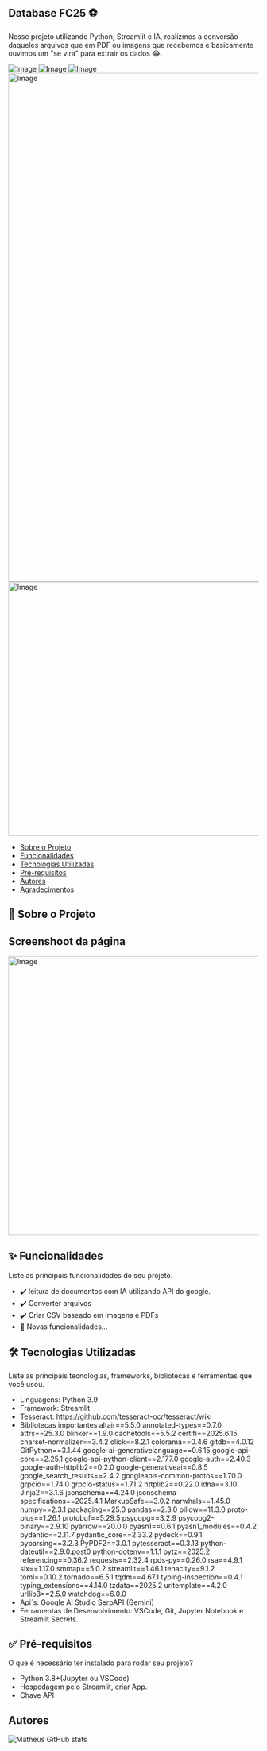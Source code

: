 ## Database FC25 ⚽

Nesse projeto utilizando Python, Streamlit e IA, realizmos a conversão daqueles arquivos que em PDF ou imagens que recebemos e basicamente ouvimos um "se vira" para extrair os dados 😂.

![Image](https://github.com/user-attachments/assets/c26fffb6-7202-4700-b419-5387918b952a)
![Image](https://github.com/user-attachments/assets/f7f06ca8-e2fb-499d-bd8d-893303664c49)
![Image](https://github.com/user-attachments/assets/822588db-9554-401a-a463-22ad8ad2d0d1)
<img width="1024" height="1024" alt="Image" src="https://github.com/user-attachments/assets/894465a6-3db8-4cf4-862e-894c68aefbe2" />
<img width="512" height="512" alt="Image" src="https://github.com/user-attachments/assets/8fabf637-8d2c-47ca-9ceb-068efe694585" />

* [Sobre o Projeto](#sobre-o-projeto)
* [Funcionalidades](#funcionalidades)
* [Tecnologias Utilizadas](#tecnologias-utilizadas)
* [Pré-requisitos](#pré-requisitos)
* [Autores](#autores)
* [Agradecimentos](#agradecimentos)

## 🧐 Sobre o Projeto

## Screenshoot da página
<img width="1871" height="562" alt="Image" src="https://github.com/user-attachments/assets/4e58dddc-79e7-4048-bb18-96b29e2dd4ce" />

## ✨ Funcionalidades

Liste as principais funcionalidades do seu projeto.
* ✔️ leitura de documentos com IA utilizando API do google.
* ✔️ Converter arquivos
* ✔️ Criar CSV baseado em Imagens e PDFs
* 🚧 Novas funcionalidades...

## 🛠️ Tecnologias Utilizadas

Liste as principais tecnologias, frameworks, bibliotecas e ferramentas que você usou.
* Linguagens: Python 3.9
* Framework: Streamlit
* Tesseract: https://github.com/tesseract-ocr/tesseract/wiki
* Bibliotecas importantes
altair==5.5.0
annotated-types==0.7.0
attrs==25.3.0
blinker==1.9.0
cachetools==5.5.2
certifi==2025.6.15
charset-normalizer==3.4.2
click==8.2.1
colorama==0.4.6
gitdb==4.0.12
GitPython==3.1.44
google-ai-generativelanguage==0.6.15
google-api-core==2.25.1
google-api-python-client==2.177.0
google-auth==2.40.3
google-auth-httplib2==0.2.0
google-generativeai==0.8.5
google_search_results==2.4.2
googleapis-common-protos==1.70.0
grpcio==1.74.0
grpcio-status==1.71.2
httplib2==0.22.0
idna==3.10
Jinja2==3.1.6
jsonschema==4.24.0
jsonschema-specifications==2025.4.1
MarkupSafe==3.0.2
narwhals==1.45.0
numpy==2.3.1
packaging==25.0
pandas==2.3.0
pillow==11.3.0
proto-plus==1.26.1
protobuf==5.29.5
psycopg==3.2.9
psycopg2-binary==2.9.10
pyarrow==20.0.0
pyasn1==0.6.1
pyasn1_modules==0.4.2
pydantic==2.11.7
pydantic_core==2.33.2
pydeck==0.9.1
pyparsing==3.2.3
PyPDF2==3.0.1
pytesseract==0.3.13
python-dateutil==2.9.0.post0
python-dotenv==1.1.1
pytz==2025.2
referencing==0.36.2
requests==2.32.4
rpds-py==0.26.0
rsa==4.9.1
six==1.17.0
smmap==5.0.2
streamlit==1.46.1
tenacity==9.1.2
toml==0.10.2
tornado==6.5.1
tqdm==4.67.1
typing-inspection==0.4.1
typing_extensions==4.14.0
tzdata==2025.2
uritemplate==4.2.0
urllib3==2.5.0
watchdog==6.0.0
* Api´s: Google AI Studio SerpAPI (Gemini)
* Ferramentas de Desenvolvimento: VSCode, Git, Jupyter Notebook e Streamlit Secrets. 

## ✅ Pré-requisitos

O que é necessário ter instalado para rodar seu projeto?
* Python 3.8+(Jupyter ou VSCode)
* Hospedagem pelo Streamlit, criar App.
* Chave API

## Autores

![Matheus GitHub stats](https://github-readme-stats.vercel.app/api?username=MthGS&show_icons=true&theme=radical)
